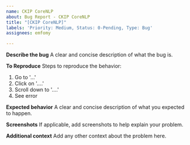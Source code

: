 ```yaml
---
name: CKIP CoreNLP
about: Bug Report - CKIP CoreNLP
title: "[CKIP CoreNLP]"
labels: 'Priority: Medium, Status: 0-Pending, Type: Bug'
assignees: emfomy

---
```


**Describe the bug**
A clear and concise description of what the bug is.

**To Reproduce**
Steps to reproduce the behavior:
1. Go to '...'
2. Click on '....'
3. Scroll down to '....'
4. See error

**Expected behavior**
A clear and concise description of what you expected to happen.

**Screenshots**
If applicable, add screenshots to help explain your problem.

**Additional context**
Add any other context about the problem here.
